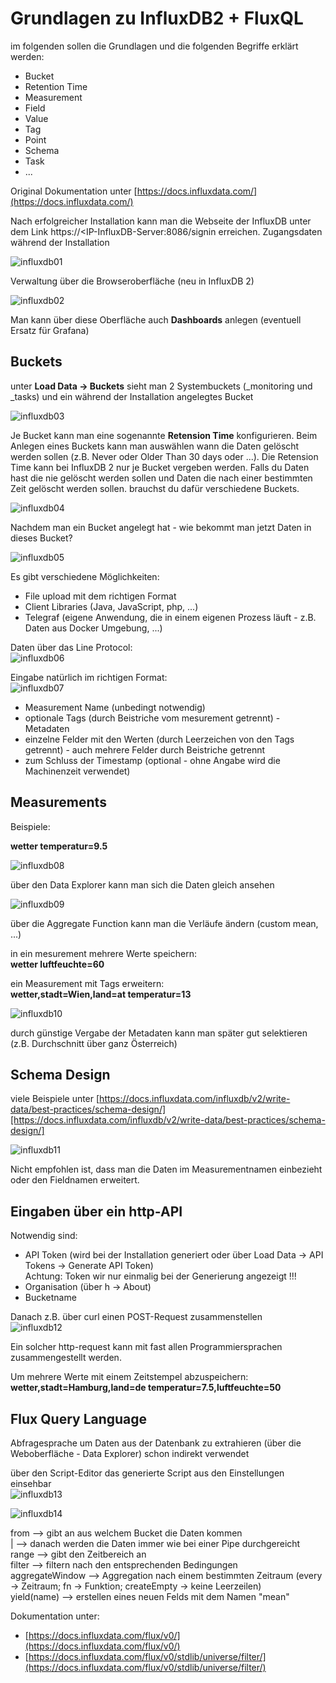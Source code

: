 # Grundlagen zu InfluxDB2 + FluxQL

im folgenden sollen die Grundlagen und die folgenden Begriffe erklärt werden:
- Bucket
- Retention Time
- Measurement
- Field
- Value
- Tag
- Point
- Schema
- Task
- ...

Original Dokumentation unter [https://docs.influxdata.com/](https://docs.influxdata.com/)

Nach erfolgreicher Installation kann man die Webseite der InfluxDB unter dem Link https://<IP-InfluxDB-Server:8086/signin
erreichen. Zugangsdaten während der Installation

![influxdb01](pictures/influxdb01.jpg)

Verwaltung über die Browseroberfläche (neu in InfluxDB 2)

![influxdb02](pictures/influxdb02.jpg)

Man kann über diese Oberfläche auch **Dashboards** anlegen (eventuell Ersatz für Grafana)

## Buckets

unter **Load Data -> Buckets** sieht man 2 Systembuckets (_monitoring und _tasks) und ein während der Installation angelegtes Bucket

![influxdb03](pictures/influxdb03.jpg)

Je Bucket kann man eine sogenannte **Retension Time** konfigurieren. Beim Anlegen eines Buckets kann man auswählen
wann die Daten gelöscht werden sollen (z.B. Never oder Older Than 30 days oder ...). Die Retension Time kann bei
InfluxDB 2 nur je Bucket vergeben werden. Falls du Daten hast die nie gelöscht werden sollen und Daten die nach einer
bestimmten Zeit gelöscht werden sollen. brauchst du dafür verschiedene Buckets.

![influxdb04](pictures/influxdb04.jpg)

Nachdem man ein Bucket angelegt hat - wie bekommt man jetzt Daten in dieses Bucket?

![influxdb05](pictures/influxdb05.jpg)

Es gibt verschiedene Möglichkeiten:
- File upload mit dem richtigen Format
- Client Libraries (Java, JavaScript, php, ...)
- Telegraf (eigene Anwendung, die in einem eigenen Prozess läuft - z.B. Daten aus Docker Umgebung, ...)


Daten über das Line Protocol:<br>
![influxdb06](pictures/influxdb06.jpg)

Eingabe natürlich im richtigen Format:<br>
![influxdb07](pictures/influxdb07.jpg)

- Measurement Name (unbedingt notwendig)
- optionale Tags (durch Beistriche vom mesurement getrennt) - Metadaten
- einzelne Felder mit den Werten (durch Leerzeichen von den Tags getrennt) - auch mehrere Felder durch Beistriche getrennt
- zum Schluss der Timestamp (optional - ohne Angabe wird die Machinenzeit verwendet)

## Measurements

Beispiele:

**wetter temperatur=9.5**

![influxdb08](pictures/influxdb08.jpg)

über den Data Explorer kann man sich die Daten gleich ansehen

![influxdb09](pictures/influxdb09.jpg)

über die Aggregate Function kann man die Verläufe ändern (custom mean, ...)

in ein mesurement mehrere Werte speichern:<br>
**wetter luftfeuchte=60**

ein Measurement mit Tags erweitern:<br>
**wetter,stadt=Wien,land=at temperatur=13**

![influxdb10](pictures/influxdb10.jpg)

durch günstige Vergabe der Metadaten kann man später gut selektieren (z.B. Durchschnitt über ganz Österreich)

## Schema Design

viele Beispiele unter [https://docs.influxdata.com/influxdb/v2/write-data/best-practices/schema-design/][https://docs.influxdata.com/influxdb/v2/write-data/best-practices/schema-design/]

![influxdb11](pictures/influxdb11.jpg)

Nicht empfohlen ist, dass man die Daten im Measurementnamen einbezieht oder den Fieldnamen erweitert.


## Eingaben über ein http-API

Notwendig sind:
- API Token (wird bei der Installation generiert oder über Load Data -> API Tokens -> Generate API Token)<br>
  Achtung: Token wir nur einmalig bei der Generierung angezeigt !!!
- Organisation (über h -> About)
- Bucketname

Danach z.B. über curl einen POST-Request zusammenstellen<br>
![influxdb12](pictures/influxdb12.jpg)

Ein solcher http-request kann mit fast allen Programmiersprachen zusammengestellt werden.

Um mehrere Werte mit einem Zeitstempel abzuspeichern:<br>
**wetter,stadt=Hamburg,land=de temperatur=7.5,luftfeuchte=50**

## Flux Query Language

Abfragesprache um Daten aus der Datenbank zu extrahieren (über die Weboberfläche - Data Explorer) schon indirekt verwendet

über den Script-Editor das generierte Script aus den Einstellungen einsehbar<br>
![influxdb13](pictures/influxdb13.jpg)

![influxdb14](pictures/influxdb14.jpg)

from   --> gibt an aus welchem Bucket die Daten kommen<br>
|      --> danach werden die Daten immer wie bei einer Pipe durchgereicht<br>
range  --> gibt den Zeitbereich an<br>
filter --> filtern nach den entsprechenden Bedingungen<br>
aggregateWindow --> Aggregation nach einem bestimmten Zeitraum (every -> Zeitraum; fn -> Funktion; createEmpty -> keine Leerzeilen)<br>
yield(name) --> erstellen eines neuen Felds mit dem Namen "mean"

Dokumentation unter:<br>
- [https://docs.influxdata.com/flux/v0/](https://docs.influxdata.com/flux/v0/)
- [https://docs.influxdata.com/flux/v0/stdlib/universe/filter/](https://docs.influxdata.com/flux/v0/stdlib/universe/filter/)









